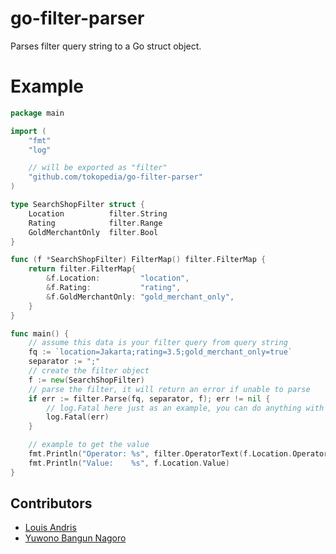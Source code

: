 # go-filter-parser
Parses filter query string to a Go struct object.

# Example
```go
package main

import (
    "fmt"
    "log"

    // will be exported as "filter"
    "github.com/tokopedia/go-filter-parser"
)

type SearchShopFilter struct {
    Location          filter.String
    Rating            filter.Range
    GoldMerchantOnly  filter.Bool
}

func (f *SearchShopFilter) FilterMap() filter.FilterMap {
    return filter.FilterMap{
        &f.Location:         "location",
        &f.Rating:           "rating",
        &f.GoldMerchantOnly: "gold_merchant_only",
    }
}

func main() {
    // assume this data is your filter query from query string
    fq := `location=Jakarta;rating=3.5;gold_merchant_only=true`
    separator := ";"
    // create the filter object
    f := new(SearchShopFilter)
    // parse the filter, it will return an error if unable to parse
    if err := filter.Parse(fq, separator, f); err != nil {
        // log.Fatal here just as an example, you can do anything with the error
        log.Fatal(err)
    }

    // example to get the value
    fmt.Println("Operator: %s", filter.OperatorText(f.Location.Operator))
    fmt.Println("Value:    %s", f.Location.Value)
}
```

## Contributors
* [Louis Andris](https://github.com/ruizu)
* [Yuwono Bangun Nagoro](https://github.com/SurgicalSteel)
